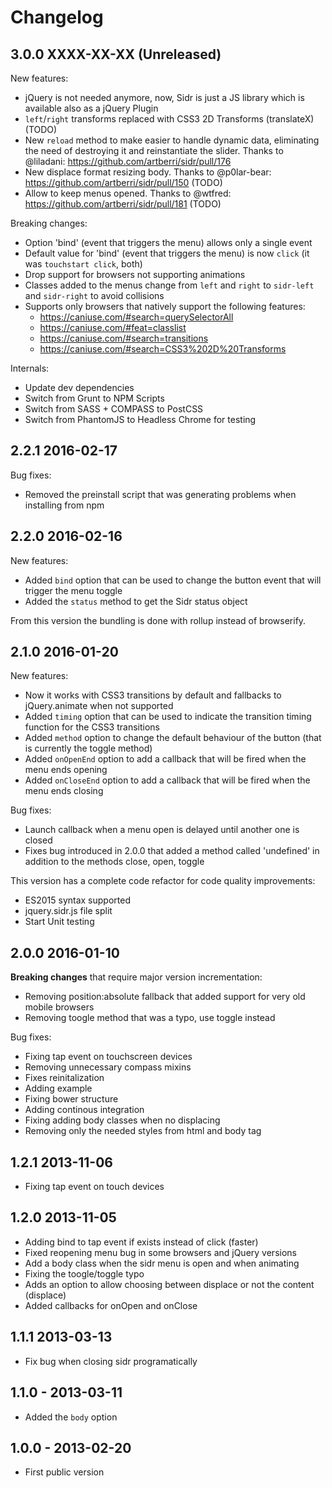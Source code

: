 # Changelog

## 3.0.0 XXXX-XX-XX (Unreleased)

New features:

- jQuery is not needed anymore, now, Sidr is just a JS library which is available also as a jQuery Plugin
- `left`/`right` transforms replaced with CSS3 2D Transforms (translateX) (TODO)
- New `reload` method to make easier to handle dynamic data, eliminating the need of destroying it and reinstantiate the slider. Thanks to @liladani: <https://github.com/artberri/sidr/pull/176>
- New displace format resizing body. Thanks to @p0lar-bear: <https://github.com/artberri/sidr/pull/150> (TODO)
- Allow to keep menus opened. Thanks to @wtfred: https://github.com/artberri/sidr/pull/181 (TODO)

Breaking changes:

- Option 'bind' (event that triggers the menu) allows only a single event
- Default value for 'bind' (event that triggers the menu) is now `click` (it was `touchstart click`, both)
- Drop support for browsers not supporting animations
- Classes added to the menus change from `left` and `right` to `sidr-left` and `sidr-right` to avoid collisions
- Supports only browsers that natively support the following features:
  - <https://caniuse.com/#search=querySelectorAll>
  - <https://caniuse.com/#feat=classlist>
  - <https://caniuse.com/#search=transitions>
  - <https://caniuse.com/#search=CSS3%202D%20Transforms>

Internals:

- Update dev dependencies
- Switch from Grunt to NPM Scripts
- Switch from SASS + COMPASS to PostCSS
- Switch from PhantomJS to Headless Chrome for testing

## 2.2.1 2016-02-17

Bug fixes:

- Removed the preinstall script that was generating problems when installing from npm

## 2.2.0 2016-02-16

New features:

- Added `bind` option that can be used to change the button event that will trigger the menu toggle
- Added the `status` method to get the Sidr status object

From this version the bundling is done with rollup instead of browserify.

## 2.1.0 2016-01-20

New features:

- Now it works with CSS3 transitions by default and fallbacks to jQuery.animate when not supported
- Added `timing` option that can be used to indicate the transition timing function for the CSS3 transitions
- Added `method` option to change the default behaviour of the button (that is currently the toggle method)
- Added `onOpenEnd` option to add a callback that will be fired when the menu ends opening
- Added `onCloseEnd` option to add a callback that will be fired when the menu ends closing

Bug fixes:

- Launch callback when a menu open is delayed until another one is closed
- Fixes bug introduced in 2.0.0 that added a method called 'undefined' in addition to the methods close, open, toggle

This version has a complete code refactor for code quality improvements:

- ES2015 syntax supported
- jquery.sidr.js file split
- Start Unit testing

## 2.0.0 2016-01-10

**Breaking changes** that require major version incrementation:

- Removing position:absolute fallback that added support for very old mobile browsers
- Removing toogle method that was a typo, use toggle instead

Bug fixes:

- Fixing tap event on touchscreen devices
- Removing unnecessary compass mixins
- Fixes reinitalization
- Adding example
- Fixing bower structure
- Adding continous integration
- Fixing adding body classes when no displacing
- Removing only the needed styles from html and body tag

## 1.2.1 2013-11-06

- Fixing tap event on touch devices

## 1.2.0 2013-11-05

- Adding bind to tap event if exists instead of click    (faster)
- Fixed reopening menu bug in some browsers and jQuery versions
- Add a body class when the sidr menu is open and when animating
- Fixing the toogle/toggle typo
- Adds an option to allow choosing between displace or not the content (displace)
- Added callbacks for onOpen and onClose

## 1.1.1 2013-03-13

- Fix bug when closing sidr programatically

## 1.1.0 - 2013-03-11

- Added the `body` option

## 1.0.0 - 2013-02-20

- First public version
